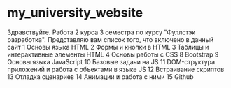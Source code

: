 # my_university_website
Здравствуйте. Работа 2 курса 3 семестра по курсу "Фуллстэк разработка".
Представляю вам список того, что включено в данный сайт
1 Основы языка HTML
2 Формы и кнопки в HTML
3 Таблицы и интерактивные элементы HTML
4 Основы работы с CSS
8 Bootstrap
9 Основы языка JavaScript
10 Базовые задачи на JS
11 DOM-структура приложений и работа с объектами в языке JS
12 Встраивание скриптов
13 Отладка сценариев
14 Анимации и работа с ними
15 Github
